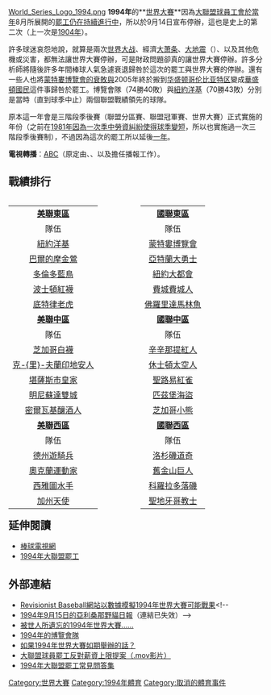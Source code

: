 [World_Series_Logo_1994.png](https://zh.wikipedia.org/wiki/File:World_Series_Logo_1994.png "fig:World_Series_Logo_1994.png") **1994年**的**[世界大賽](https://zh.wikipedia.org/wiki/世界系列賽 "wikilink")**因為[大聯盟球員工會於當年](https://zh.wikipedia.org/wiki/大聯盟球員工會 "wikilink")8月所展開的[罷工仍在持續進行中](https://zh.wikipedia.org/wiki/1994年大聯盟罷工 "wikilink")，所以於9月14日宣布停辦，這也是史上的第二次（上一次是[1904年](https://zh.wikipedia.org/wiki/1904年世界大賽 "wikilink")）。

許多球迷哀怨地說，就算是兩次[世界大战](https://zh.wikipedia.org/wiki/世界大战 "wikilink")、經濟[大萧条](../Page/大萧条.md "wikilink")、[大地震](https://zh.wikipedia.org/wiki/第二次舊金山大地震 "wikilink")（）、以及其他危機或災害，都無法讓世界大賽停辦，可是財政問題卻真的讓世界大賽停辦。許多分析師將隨後許多年間棒球人氣急遽衰退歸咎於這次的罷工與世界大賽的停辦。還有一些人也將[蒙特婁博覽會的衰敗與](../Page/華盛頓國民.md "wikilink")2005年終於搬到[华盛顿哥伦比亚特区](../Page/华盛顿哥伦比亚特区.md "wikilink")變成[華盛頓國民](../Page/華盛頓國民.md "wikilink")這件事歸咎於罷工。博覽會隊（74勝40敗）與[紐約洋基](../Page/紐約洋基.md "wikilink")（70勝43敗）分別是當時（直到球季中止）兩個聯盟戰績領先的球隊。

原本這一年會是三階段季後賽（聯盟分區賽、聯盟冠軍賽、世界大賽）正式實施的年份（之前在[1981年因為一次](https://zh.wikipedia.org/wiki/1981年世界大賽 "wikilink")[季中勞資糾紛使得球季變短](https://zh.wikipedia.org/wiki/1981年大聯盟罷工 "wikilink")，所以也實施過一次三階段季後賽制），不過因為這次的罷工所以延後[一年](../Page/1995年世界大賽.md "wikilink")。

**電視轉播**：[ABC](../Page/美国广播公司.md "wikilink")（原定由、、以及擔任播報工作）。

## 戰績排行

<div style="float:left; width:48%;">

|                                                                   |
| :---------------------------------------------------------------: |
|             **[美聯東區](../Page/美國聯盟東區.md "wikilink")**              |
|                                隊伍                                 |
|                [紐約洋基](../Page/紐約洋基.md "wikilink")                 |
|     [巴爾的摩金鶯](https://zh.wikipedia.org/wiki/巴爾的摩金鶯 "wikilink")     |
|               [多倫多藍鳥](../Page/多倫多藍鳥.md "wikilink")                |
|               [波士頓紅襪](../Page/波士頓紅襪.md "wikilink")                |
|               [底特律老虎](../Page/底特律老虎.md "wikilink")                |
|             **[美聯中區](../Page/美國聯盟中區.md "wikilink")**              |
|                                隊伍                                 |
|               [芝加哥白襪](../Page/芝加哥白襪.md "wikilink")                |
| [克-{里}-夫蘭印地安人](https://zh.wikipedia.org/wiki/克里夫蘭印地安人 "wikilink") |
|     [堪薩斯市皇家](https://zh.wikipedia.org/wiki/堪薩斯市皇家 "wikilink")     |
|     [明尼蘇達雙城](https://zh.wikipedia.org/wiki/明尼蘇達雙城 "wikilink")     |
|             [密爾瓦基釀酒人](../Page/密爾瓦基釀酒人.md "wikilink")              |
|             **[美聯西區](../Page/美國聯盟西區.md "wikilink")**              |
|                                隊伍                                 |
|      [德州遊騎兵](https://zh.wikipedia.org/wiki/德州遊騎兵 "wikilink")      |
|              [奧克蘭運動家](../Page/奧克蘭運動家.md "wikilink")               |
|               [西雅圖水手](../Page/西雅圖水手.md "wikilink")                |
|     [加州天使](https://zh.wikipedia.org/wiki/洛杉磯安那罕天使 "wikilink")     |

</div>

<div style="float:right; width:48%;">

|                                                             |
| :---------------------------------------------------------: |
|          **[國聯東區](../Page/國家聯盟東區.md "wikilink")**           |
|                             隊伍                              |
|            [蒙特婁博覽會](../Page/華盛頓國民.md "wikilink")            |
|           [亞特蘭大勇士](../Page/亞特蘭大勇士.md "wikilink")            |
|            [紐約大都會](../Page/紐約大都會.md "wikilink")             |
|            [費城費城人](../Page/費城費城人.md "wikilink")             |
| [佛羅里達馬林魚](https://zh.wikipedia.org/wiki/佛羅里達馬林魚 "wikilink") |
|          **[國聯中區](../Page/國家聯盟中區.md "wikilink")**           |
|                             隊伍                              |
|           [辛辛那提紅人](../Page/辛辛那提紅人.md "wikilink")            |
|           [休士頓太空人](../Page/休士頓太空人.md "wikilink")            |
|            [聖路易紅雀](../Page/聖路易紅雀.md "wikilink")             |
|            [匹茲堡海盜](../Page/匹茲堡海盜.md "wikilink")             |
|            [芝加哥小熊](../Page/芝加哥小熊.md "wikilink")             |
|          **[國聯西區](../Page/國家聯盟西區.md "wikilink")**           |
|                             隊伍                              |
|   [洛杉磯道奇](https://zh.wikipedia.org/wiki/洛杉磯道奇 "wikilink")   |
|            [舊金山巨人](../Page/舊金山巨人.md "wikilink")             |
|  [科羅拉多落磯](https://zh.wikipedia.org/wiki/科羅拉多落磯 "wikilink")  |
|  [聖地牙哥教士](https://zh.wikipedia.org/wiki/聖地牙哥教士 "wikilink")  |

</div>

## 延伸閱讀

  - [棒球電視網](https://zh.wikipedia.org/wiki/棒球電視網 "wikilink")
  - [1994年大聯盟罷工](https://zh.wikipedia.org/wiki/1994年大聯盟罷工 "wikilink")

## 外部連結

  - [Revisionist Baseball網站以數據模擬1994年世界大賽可能戰果](https://web.archive.org/web/20051213014257/http://www.revisionistbaseball.com/1994/World_Series.htm)\<\!--
  - [1994年9月15日的亞利桑那野貓日報](http://wildcat.arizona.edu/papers/old-wildcats/fall94/September/September15%2C1994/01_3_m.html)（連結已失效）--\>
  - [被世人所遺忘的1994年世界大賽……](http://dave.henroid.net/archives/000112.html)
  - [1994年的博覽會隊](https://web.archive.org/web/20051031190320/http://www.thebaseballgift.com/sitemap/1994-expos.html)
  - [如果1994年世界大賽如期舉辦的話？](https://web.archive.org/web/20050520092053/http://www.whatifsports.com/mlb94/)
  - [大聯盟球員罷工反對薪資上限提案（.mov影片）](http://sportsillustrated.cnn.com/almanac/video/1994/baseball.strike/94.baseball.mov)
  - [1994年大聯盟罷工常見問答集](http://remarque.org/~grabiner/strikefaq.html)

[Category:世界大賽](https://zh.wikipedia.org/wiki/Category:世界大賽 "wikilink") [Category:1994年體育](https://zh.wikipedia.org/wiki/Category:1994年體育 "wikilink") [Category:取消的體育事件](https://zh.wikipedia.org/wiki/Category:取消的體育事件 "wikilink")